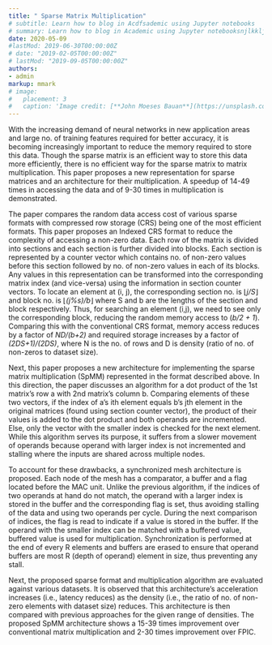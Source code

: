 ```yaml
---
title: " Sparse Matrix Multiplication"
# subtitle: Learn how to blog in Acdfsademic using Jupyter notebooks
# summary: Learn how to blog in Academic using Jupyter notebooksnjlkklj
date: 2020-05-09
#lastMod: 2019-06-30T00:00:00Z
# date: "2019-02-05T00:00:00Z"
# lastMod: "2019-09-05T00:00:00Z"
authors:
- admin
markup: mmark
# image:
#   placement: 3
#   caption: 'Image credit: [**John Moeses Bauan**](https://unsplash.com/photos/OGZtQF8iC0g)'
---
```



With the increasing demand of neural networks in new application areas and large no. of training features required for better accuracy, it is becoming increasingly important to reduce the memory required to store this data. Though the sparse matrix is an efficient way to store this data more efficiently, there is no efficient way for the sparse matrix to matrix multiplication. This paper proposes a new representation for sparse matrices and an architecture for their multiplication. A speedup of 14-49 times in accessing the data and of 9-30 times in multiplication is demonstrated.

The paper compares the random data access cost of various sparse formats with compressed row storage (CRS) being one of the most efficient formats. This paper proposes an Indexed CRS format to reduce the complexity of accessing a non-zero data. Each row of the matrix is divided into sections and each section is further divided into blocks. Each section is represented by a counter vector which contains no. of non-zero values before this section followed by no. of non-zero values in each of its blocks. Any values in this representation can be transformed into the corresponding matrix index (and vice-versa) using the information in section counter vectors. To locate an element at (i, j), the corresponding section no. is ⌊*j/S*⌋ and block no. is ⌊*(j%s)/b*⌋ where S and b are the lengths of the section and block respectively. Thus, for searching an element (i,j), we need to see only the corresponding block, reducing the random memory access to (*b/2 + 1*). Comparing this with the conventional CRS format, memory access reduces by a factor of *ND/(b+2)* and required storage increases by a factor of *(2DS+1)/(2DS)*, where N is the no. of rows and D is density (ratio of no. of non-zeros to dataset size). 

Next, this paper proposes a new architecture for implementing the sparse matrix multiplication (SpMM) represented in the format described above. In this direction, the paper discusses an algorithm for a dot product of the 1st matrix’s row a with 2nd matrix’s column b. Comparing elements of these two vectors, if the index of a’s ith element equals b’s jth element in the original matrices (found using section counter vector), the product of their values is added to the dot product and both operands are incremented. Else, only the vector with the smaller index is checked for the next element. While this algorithm serves its purpose, it suffers from a slower movement of operands because operand with larger index is not incremented and stalling where the inputs are shared across multiple nodes. 

To account for these drawbacks, a synchronized mesh architecture is proposed. Each node of the mesh has a comparator, a buffer and a flag located before the MAC unit. Unlike the previous algorithm, if the indices of two operands at hand do not match, the operand with a larger index is stored in the buffer and the corresponding flag is set, thus avoiding stalling of the data and using two operands per cycle. During the next comparison of indices, the flag is read to indicate if a value is stored in the buffer. If the operand with the smaller index can be matched with a buffered value, buffered value is used for multiplication. Synchronization is performed at the end of every R elements and buffers are erased to ensure that operand buffers are most R (depth of operand) element in size, thus preventing any stall. 

Next, the proposed sparse format and multiplication algorithm are evaluated against various datasets. It is observed that this architecture’s acceleration increases (i.e., latency reduces) as the density (i.e., the ratio of no. of non-zero elements with dataset size) reduces. This architecture is then compared with previous approaches for the given range of densities. The proposed SpMM architecture shows a 15-39 times improvement over conventional matrix multiplication and 2-30 times improvement over FPIC. 


